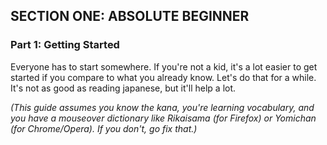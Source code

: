 ## SECTION ONE: ABSOLUTE BEGINNER

### Part 1: Getting Started

Everyone has to start somewhere. If you're not a kid, it's a lot easier to get started if you compare to what you already know. Let's do that for a while. It's not as good as reading japanese, but it'll help a lot.

_(This guide assumes you know the kana, you're learning vocabulary, and you have a mouseover dictionary like Rikaisama (for Firefox) or Yomichan (for Chrome/Opera). If you don't, go fix that.)_
